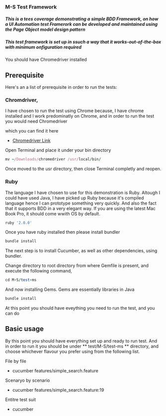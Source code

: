 ### M-S Test Framework

##### This is a tees coverage demonstrating a simple BDD Framework, on how a UI Automation test Framerork can be developed and maintained using the Page Object model design pattern

##### This test framework is set up in ssuch a way that it works-out-of-the-box with minimum onfiguration required


You should have Chromedriver installed 

## Prerequisite

Here's an a list of prerequisite in order to run the tests:


### Chromdriver,   

I have chosen to run the test using Chrome because, I have chrome installed and I work predominatly on Chrome,  and in order to run the test you would need Chromedriver 

which you can find it here
* [Chromedriver Link](http://chromedriver.storage.googleapis.com/index.html?path=2.21/)


Open Terminal and place it under your bin directory

```ruby
mv ~/Downloads/chromedriver /usr/local/bin/
```

Once moved to the usr directory, then close Terminal completly and reopen.


### Ruby

The language I have chosen to use for this demonstration is Ruby.  Altough I could have used Java, I have picked up Ruby because it's compiled language hence I can prototype something very quickly.  And also the fact that it supports BDD in a very elegant way.  If you are using the latest Mac Book Pro, it should come wwith OS by default. 

```ruby
ruby '2.0.0'
```

Once you have ruby installed then please install bundler

```ruby
bundle install
```

The next step is to install Cucumber, as well as other dependencies, using bundler.

Change directory to root directory from where Gemfile is present, and execute the following command,

```ruby
cd M-S/test-ms
```

And now installing Gems.  Gems are essentially libraries in Java

```ruby
bundle install
```

At this point you should have eveything you need to run the test, and you can do 

## Basic usage

By this point you should have everything set up and ready to run test.  And in order to run it you should be under ** test/M-S/test-ms ** directory, and choose whichever flavour you prefer using from the following list. 

File by file 
- cucumber  features/simple_search.feature

Scenaryo by scenario
- cucumber  features/simple_search.feature:19

Entitre test suit
- cucumber  







